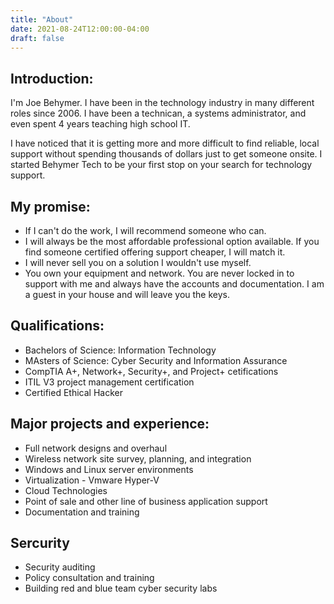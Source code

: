 ```yaml
---
title: "About"
date: 2021-08-24T12:00:00-04:00
draft: false
---
```


## Introduction:
I'm Joe Behymer. I have been in the technology industry in many different roles since 2006. I have been a technican, a systems administrator, and even spent 4 years teaching high school IT.  

I have noticed that it is getting more and more difficult to find reliable, local support without spending thousands of dollars just to get someone onsite. I started Behymer Tech to be your first stop on your search for technology support. 
## My promise:
- If I can't do the work, I will recommend someone who can.
- I will always be the most affordable professional option available. If you find someone certified offering support cheaper, I will match it. 
- I will never sell you on a solution I wouldn't use myself.
- You own your equipment and network. You are never locked in to support with me and always have the accounts and documentation. I am a guest in your house and will leave you the keys. 

## Qualifications:
- Bachelors of Science: Information Technology
- MAsters of Science: Cyber Security and Information Assurance
- CompTIA A+, Network+, Security+, and Project+ cetifications
- ITIL V3 project management certification
- Certified Ethical Hacker

## Major projects and experience:
- Full network designs and overhaul
- Wireless network site survey, planning, and integration
- Windows and Linux server environments
- Virtualization - Vmware Hyper-V
- Cloud Technologies
- Point of sale and other line of business application support
- Documentation and training

## Sercurity
- Security auditing
- Policy consultation and training
- Building red and blue team cyber security labs
